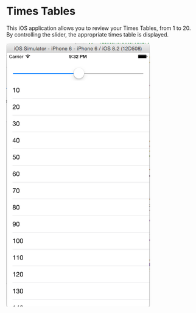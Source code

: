 # Times Tables

This iOS application allows you to review your Times Tables, from 1 to 20. By controlling the slider, the appropriate times table is displayed.

![Times Table](times.png)